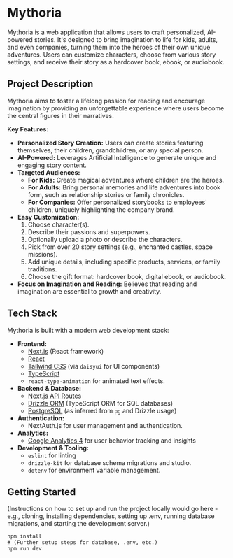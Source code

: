 # Mythoria

Mythoria is a web application that allows users to craft personalized, AI-powered stories. It's designed to bring imagination to life for kids, adults, and even companies, turning them into the heroes of their own unique adventures. Users can customize characters, choose from various story settings, and receive their story as a hardcover book, ebook, or audiobook.

## Project Description

Mythoria aims to foster a lifelong passion for reading and encourage imagination by providing an unforgettable experience where users become the central figures in their narratives.

**Key Features:**

*   **Personalized Story Creation:** Users can create stories featuring themselves, their children, grandchildren, or any special person.
*   **AI-Powered:** Leverages Artificial Intelligence to generate unique and engaging story content.
*   **Targeted Audiences:**
    *   **For Kids:** Create magical adventures where children are the heroes.
    *   **For Adults:** Bring personal memories and life adventures into book form, such as relationship stories or family chronicles.
    *   **For Companies:** Offer personalized storybooks to employees' children, uniquely highlighting the company brand.
*   **Easy Customization:**
    1.  Choose character(s).
    2.  Describe their passions and superpowers.
    3.  Optionally upload a photo or describe the characters.
    4.  Pick from over 20 story settings (e.g., enchanted castles, space missions).
    5.  Add unique details, including specific products, services, or family traditions.
    6.  Choose the gift format: hardcover book, digital ebook, or audiobook.
*   **Focus on Imagination and Reading:** Believes that reading and imagination are essential to growth and creativity.

## Tech Stack

Mythoria is built with a modern web development stack:

*   **Frontend:**
    *   [Next.js](https://nextjs.org/) (React framework)
    *   [React](https://reactjs.org/)
    *   [Tailwind CSS](https://tailwindcss.com/) (via `daisyui` for UI components)
    *   [TypeScript](https://www.typescriptlang.org/)
    *   `react-type-animation` for animated text effects.
*   **Backend & Database:**
    *   [Next.js API Routes](https://nextjs.org/docs/api-routes/introduction)
    *   [Drizzle ORM](https://orm.drizzle.team/) (TypeScript ORM for SQL databases)
    *   [PostgreSQL](https://www.postgresql.org/) (as inferred from `pg` and Drizzle usage)
*   **Authentication:**
    *   NextAuth.js for user management and authentication.
*   **Analytics:**
    *   [Google Analytics 4](https://analytics.google.com/) for user behavior tracking and insights
*   **Development & Tooling:**
    *   `eslint` for linting
    *   `drizzle-kit` for database schema migrations and studio.
    *   `dotenv` for environment variable management.

## Getting Started

(Instructions on how to set up and run the project locally would go here - e.g., cloning, installing dependencies, setting up .env, running database migrations, and starting the development server.)

```
npm install
# (Further setup steps for database, .env, etc.)
npm run dev
```
